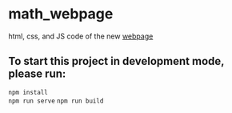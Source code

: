 # math_webpage
html, css, and JS code of the new <a href="https://www.miguelmath.com">webpage</a>


## To start this project in development mode, please run:

  `npm install`  
  `npm run serve`
  `npm run build`
  
